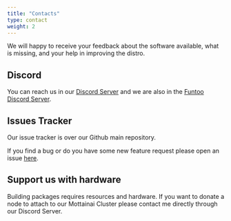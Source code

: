 ```yaml
---
title: "Contacts"
type: contact
weight: 2
---
```


We will happy to receive your feedback about the software available, what is missing, and your help in improving the distro.

## Discord

You can reach us in our [Discord Server](https://discord.gg/AMuVCRZEvG) and we are also in the [Funtoo Discord Server](https://discord.gg/BNUSpUU).

## Issues Tracker

Our issue tracker is over our Github main repository.

If you find a bug or do you have some new feature request please open an issue [here](https://github.com/macaroni-os/macaroni-funtoo/issues).

## Support us with hardware

Building packages requires resources and hardware. If you want to donate a node to attach to our Mottainai Cluster
please contact me directly through our Discord Server.
